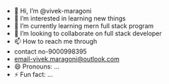 - 👋 Hi, I’m @vivek-maragoni
- 👀 I’m interested in learning new things
- 🌱 I’m currently learning mern full stack program
- 💞️ I’m looking to collaborate on full stack developer
- 📫 How to reach me through
- contact no-9000998395
- email-vivek.maragoni@outlook.com
- 😄 Pronouns: ...
- ⚡ Fun fact: ...

<!---
vivek-maragoni/vivek-maragoni is a ✨ special ✨ repository because its `README.md` (this file) appears on your GitHub profile.
You can click the Preview link to take a look at your changes.
--->
